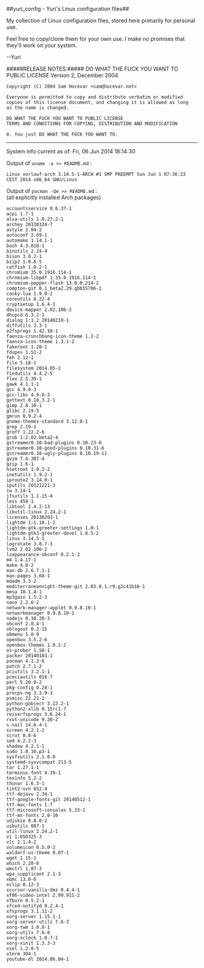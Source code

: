 ##yuri_config - Yuri's Linux configuration files##

My collection of Linux configuration files, stored here primarily for personal use.

Feel free to copy/clone them for your own use.  I make no promises that they'll work on your system.

--Yuri

#####RELEASE NOTES:#####
    DO WHAT THE FUCK YOU WANT TO PUBLIC LICENSE
    Version 2, December 2004

    Copyright (C) 2004 Sam Hocevar <sam@hocevar.net>

    Everyone is permitted to copy and distribute verbatim or modified
    copies of this license document, and changing it is allowed as long
    as the name is changed.

    DO WHAT THE FUCK YOU WANT TO PUBLIC LICENSE
    TERMS AND CONDITIONS FOR COPYING, DISTRIBUTION AND MODIFICATION

    0. You just DO WHAT THE FUCK YOU WANT TO.

---------------------------------------------
<!--- cut_here --->
System info current as of: Fri, 06 Jun 2014  18:14:30

Output of `uname -a >> README.md` :

    Linux vorlauf-arch 3.14.5-1-ARCH #1 SMP PREEMPT Sun Jun 1 07:36:23 CEST 2014 x86_64 GNU/Linux

Output of `pacman -Qe >> README.md` :<br>
(all explicitly installed Arch packages)

    accountsservice 0.6.37-1
    acpi 1.7-1
    alsa-utils 1.0.27.2-1
    archey 20130324-7
    astyle 2.04-2
    autoconf 2.69-1
    automake 1.14.1-1
    bash 4.3.018-1
    binutils 2.24-4
    bison 3.0.2-1
    bzip2 1.0.6-5
    catfish 1.0.2-1
    chromium 35.0.1916.114-1
    chromium-libpdf 1:35.0.1916.114-1
    chromium-pepper-flash 13.0.0.214-2
    compton-git 0.1_beta2.29.gbb55706-1
    conky-lua 1.9.0-2
    coreutils 8.22-4
    cryptsetup 1.6.4-1
    device-mapper 2.02.106-2
    dhcpcd 6.3.2-1
    dialog 1:1.2_20140219-1
    diffutils 3.3-1
    e2fsprogs 1.42.10-1
    faenza-crunchbang-icon-theme 1.2-2
    faenza-icon-theme 1.3.1-2
    fakeroot 1.20-1
    fdupes 1.51-2
    feh 2.12-1
    file 5.18-1
    filesystem 2014.05-2
    findutils 4.4.2-5
    flex 2.5.39-1
    gawk 4.1.1-1
    gcc 4.9.0-3
    gcc-libs 4.9.0-3
    gettext 0.18.3.2-1
    gimp 2.8.10-1
    glibc 2.19-5
    gmrun 0.9.2-4
    gnome-themes-standard 3.12.0-1
    grep 2.19-1
    groff 1.22.2-6
    grub 1:2.02.beta2-4
    gstreamer0.10-bad-plugins 0.10.23-8
    gstreamer0.10-good-plugins 0.10.31-6
    gstreamer0.10-ugly-plugins 0.10.19-11
    gvim 7.4.307-4
    gzip 1.6-1
    hsetroot 1.0.2-2
    inetutils 1.9.2-1
    iproute2 3.14.0-1
    iputils 20121221-3
    iw 3.14-1
    jfsutils 1.1.15-4
    less 458-1
    libtool 2.4.2-13
    libutil-linux 2.24.2-1
    licenses 20130203-1
    lightdm 1:1.10.1-2
    lightdm-gtk-greeter-settings 1.0-1
    lightdm-gtk3-greeter-devel 1.8.5-2
    linux 3.14.5-1
    logrotate 3.8.7-3
    lvm2 2.02.106-2
    lxappearance-obconf 0.2.1-2
    m4 1.4.17-1
    make 4.0-2
    man-db 2.6.7.1-1
    man-pages 3.68-1
    mdadm 3.3-2
    mediterraneannight-theme-git 2.03.0.1.r9.g2c41b16-1
    mesa 10.1.4-1
    mp3gain 1.5.2-3
    nano 2.2.6-2
    network-manager-applet 0.9.8.10-1
    networkmanager 0.9.8.10-1
    nodejs 0.10.28-3
    obconf 2.0.4-1
    oblogout 0.2-15
    obmenu 1.0-9
    openbox 3.5.2-6
    openbox-themes 1.0.2-2
    os-prober 1.58-1
    packer 20140103-1
    pacman 4.1.2-6
    patch 2.7.1-2
    pciutils 3.2.1-1
    pcmciautils 018-7
    perl 5.20.0-2
    pkg-config 0.28-1
    procps-ng 3.3.9-3
    psmisc 22.21-2
    python-gobject 3.12.2-1
    python2-xlib 0.15rc1-7
    reiserfsprogs 3.6.24-1
    rxvt-unicode 9.20-2
    s-nail 14.6.4-1
    screen 4.2.1-2
    scrot 0.8-6
    sed 4.2.2-3
    shadow 4.2.1-1
    sudo 1.8.10.p3-1
    sysfsutils 2.1.0-8
    systemd-sysvcompat 213-5
    tar 1.27.1-1
    terminus-font 4.39-1
    texinfo 5.2-2
    thunar 1.6.3-1
    tint2-svn 652-4
    ttf-dejavu 2.34-1
    ttf-google-fonts-git 20140512-1
    ttf-mac-fonts 1-7
    ttf-microsoft-consolas 5.33-1
    ttf-ms-fonts 2.0-10
    udiskie 0.8.0-2
    usbutils 007-1
    util-linux 2.24.2-1
    vi 1:050325-3
    vlc 2.1.4-2
    volumeicon 0.5.0-2
    waldorf-ui-theme 0.07-1
    wget 1.15-1
    which 2.20-6
    wmctrl 1.07-3
    wpa_supplicant 2.1-3
    xbmc 13.0-6
    xclip 0.12-3
    xcursor-vanilla-dmz 0.4.4-1
    xf86-video-intel 2.99.911-2
    xfburn 0.5.2-1
    xfce4-notifyd 0.2.4-1
    xfsprogs 3.1.11-2
    xorg-server 1.15.1-1
    xorg-server-utils 7.6-3
    xorg-twm 1.0.8-1
    xorg-utils 7.6-8
    xorg-xclock 1.0.7-1
    xorg-xinit 1.3.3-3
    xsel 1.2.0-5
    xterm 304-1
    youtube-dl 2014.06.04-1
